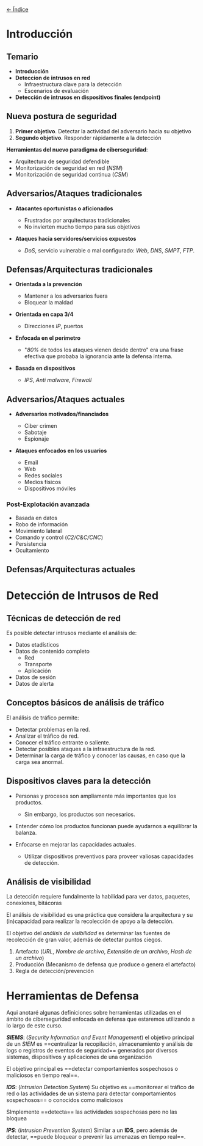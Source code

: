 [<- Índice](../DeteccionIntrusos.md)
# Introducción

## Temario

- **Introducción**
- **Deteccion de intrusos en red**
	- Infraestructura clave para la detección
	- Escenarios de evaluación
- **Detección de intrusos en dispositivos finales (endpoint)**

## Nueva postura de seguridad

1. **Primer objetivo**. Detectar la actividad del adversario hacia su objetivo
2. **Segundo objetivo**. Responder rápidamente a la detección

**Herramientas del nuevo paradigma de ciberseguridad**:
- Arquitectura de seguridad defendible
- Monitorización de seguridad en red (*NSM*)
- Monitorización de seguridad continua (*CSM*)

## Adversarios/Ataques tradicionales

- **Atacantes oportunistas o aficionados**
	- Frustrados por arquitecturas tradicionales
	- No invierten mucho tiempo para sus objetivos

- **Ataques hacia servidores/servicios expuestos**
	- *DoS*, servicio vulnerable o mal configurado: *Web*, *DNS*, *SMPT*, *FTP*.

## Defensas/Arquitecturas tradicionales

- **Orientada a la prevención**
	- Mantener a los adversarios fuera
	- Bloquear la maldad

- **Orientada en capa 3/4**
	- Direcciones *IP*, puertos

- **Enfocada en el perímetro**
	- "*80%* de todos los ataques vienen desde dentro" era una frase efectiva que probaba la ignorancia ante la defensa interna.

- **Basada en dispositivos**
	- *IPS*, *Anti malware*, *Firewall*

## Adversarios/Ataques actuales

- **Adversarios motivados/financiados**
	- Ciber crimen
	- Sabotaje
	- Espionaje

- **Ataques enfocados en los usuarios**
	- Email
	- Web
	- Redes sociales
	- Medios físicos
	- Dispositivos móviles

### Post-Explotación avanzada

- Basada en datos
- Robo de información
- Movimiento lateral
- Comando y control (*C2/C&C/CNC*)
- Persistencia
- Ocultamiento

## Defensas/Arquitecturas actuales

# Detección de Intrusos de Red

## Técnicas de detección de red

Es posible detectar intrusos mediante el análisis de:
-  Datos etadísticos
- Datos de contenido completo
	- Red
	- Transporte
	- Aplicación
- Datos de sesión
- Datos de alerta

## Conceptos básicos de análisis de tráfico

El análisis de tráfico permite:

- Detectar problemas en la red.
- Analizar el tráfico de red.
- Conocer el tráfico entrante o saliente.
- Detectar posibles ataques a la infraestructura de la red.
- Determinar la carga de tráfico y conocer las causas, en caso que la carga sea anormal.

## Dispositivos claves para la detección

- Personas y procesos son ampliamente más importantes que los productos.
	- Sin embargo, los productos son necesarios.

- Entender cómo los productos funcionan puede ayudarnos a equilibrar la balanza.

- Enfocarse en mejorar las capacidades actuales.
	- Utilizar dispositivos preventivos para proveer valiosas capacidades de detección.

## Análisis de visibilidad

La detección requiere fundalmente la habilidad para ver datos, paquetes, conexiones, bitácoras

El análisis de visibilidad es una práctica que considera la arquitectura y su (in)capacidad para realizar la recolección de apoyo a la detección.

El objetivo del *análisis de visibilidad* es determinar las fuentes de recolección de gran valor, además de detectar puntos ciegos.

1. Artefacto (*URL*, *Nombre de archivo*, *Extensión de un archivo*, *Hash de un archivo*)
2. Producción (Mecanismo de defensa que produce o genera el artefacto)
3. Regla de detección/prevención

# Herramientas de Defensa

Aqui anotaré algunas definiciones sobre herramientas utilizadas en el ámbito de ciberseguridad enfocada en defensa que estaremos utilizando a lo largo de este curso.

***SIEMS***: (*Security Information and Event Management*) el objetivo principal de un *SIEM* es ==centralizar la recopilación, almacenamiento y análisis de logs o registros de eventos de seguridad== generados por diversos sistemas, dispositivos y aplicaciones de una organización

El objetivo principal es ==detectar comportamientos sospechosos o maliciosos en tiempo real==.

***IDS***: (*Intrusion Detection System*) Su objetivo es ==monitorear el tráfico de red o las actividades de un sistema para detectar comportamientos sospechosos== o conocidos como maliciosos

SImplemente ==detecta== las actividades sospechosas pero no las bloquea

***IPS***: (*Intrusion Prevention System*) Similar a un **IDS**, pero además de detectar, ==puede bloquear o prevenir las amenazas en tiempo real==.